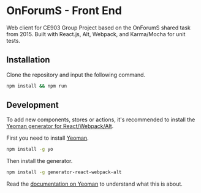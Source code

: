 # OnForumS - Front End
Web client for CE903 Group Project based on the OnForumS shared task from 2015. Built with React.js, Alt, Webpack, and Karma/Mocha for unit tests.

## Installation
Clone the repository and input the following command.
```bash
npm install && npm run
```

## Development
To add new components, stores or actions, it's recommended to install the [Yeoman generator for React/Webpack/Alt](https://github.com/weblogixx/generator-react-webpack-alt).

First you need to install [Yeoman](http://yeoman.io/).
```bash
npm install -g yo
```

Then install the generator.
```bash
npm install -g generator-react-webpack-alt
```

Read the [documentation on Yeoman](http://yeoman.io/learning/index.html) to understand what this is about.
